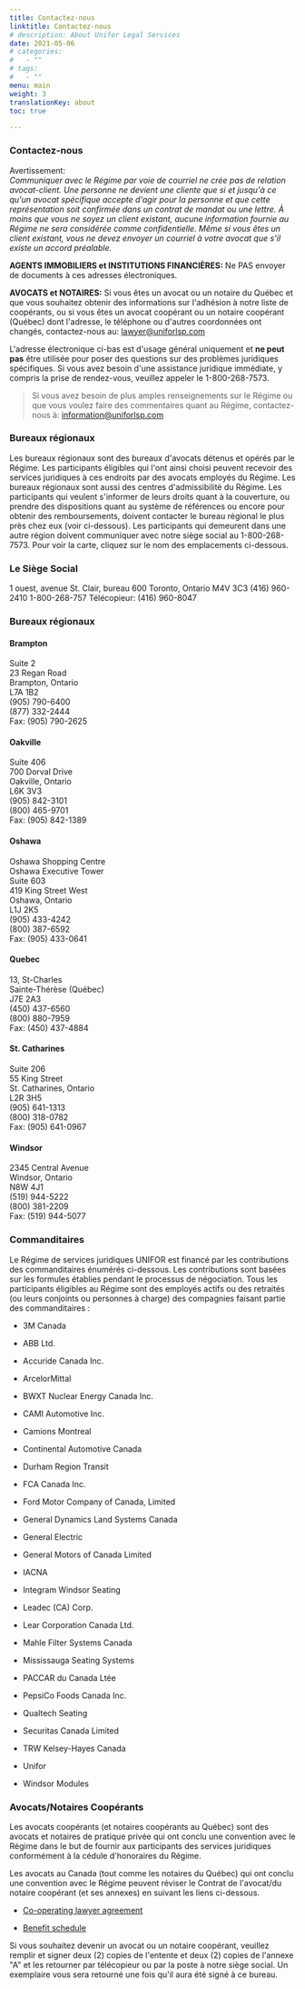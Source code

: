 ```yaml
---
title: Contactez-nous
linktitle: Contactez-nous
# description: About Unifor Legal Services 
date: 2021-05-06
# categories:
#   - ""
# tags:
#   - ""
menu: main
weight: 3
translationKey: about
toc: true

---
```


### Contactez-nous

Avertissement:  
*Communiquer avec le Régime par voie de courriel ne crée pas de relation avocat-client. Une personne ne devient une cliente que si et jusqu'à ce qu'un avocat spécifique accepte d'agir pour la personne et que cette représentation soit confirmée dans un contrat de mandat ou une lettre. À moins que vous ne soyez un client existant, aucune information fournie au Régime ne sera considérée comme confidentielle. Même si vous êtes un client existant, vous ne devez envoyer un courriel à votre avocat que s'il existe un accord préalable.*

**AGENTS IMMOBILIERS et INSTITUTIONS FINANCIÈRES:**
Ne PAS envoyer de documents à ces adresses électroniques.

**AVOCATS et NOTAIRES:**
Si vous êtes un avocat ou un notaire du Québec et que vous souhaitez obtenir des informations sur l'adhésion à notre liste de coopérants, ou si vous êtes un avocat coopérant ou un notaire coopérant (Québec) dont l'adresse, le téléphone ou d'autres coordonnées ont changés, contactez-nous au: [lawyer@uniforlsp.com](mailto:lawyer@uniforlsp.com)  

L'adresse électronique ci-bas est d'usage général uniquement et **ne peut pas** être utilisée pour poser des questions sur des problèmes juridiques spécifiques. Si vous avez besoin d'une assistance juridique immédiate, y compris la prise de rendez-vous, veuillez appeler le 1-800-268-7573.

> Si vous avez besoin de plus amples renseignements sur le Régime ou que vous voulez faire des commentaires quant au Régime, contactez-nous à: [information@uniforlsp.com](mailto:information@uniforlsp.com)  
 

### Bureaux régionaux

Les bureaux régionaux sont des bureaux d'avocats détenus et opérés par le Régime. Les participants éligibles qui l'ont ainsi choisi peuvent recevoir des services juridiques à ces endroits par des avocats employés du Régime. Les bureaux régionaux sont aussi des centres d'admissibilité du Régime. Les participants qui veulent s'informer de leurs droits quant à la couverture, ou prendre des dispositions quant au système de références ou encore pour obtenir des remboursements, doivent contacter le bureau régional le plus près chez eux (voir ci-dessous). Les participants qui demeurent dans une autre région doivent communiquer avec notre siège social au 1-800-268-7573. Pour voir la carte, cliquez sur le nom des emplacements ci-dessous.

### Le Siège Social  
1 ouest, avenue St. Clair, bureau 600
Toronto, Ontario M4V 3C3
(416) 960-2410
1-800-268-757
Télécopieur: (416) 960-8047

### Bureaux régionaux

#### Brampton 
Suite 2  
23 Regan Road  
Brampton, Ontario  
L7A 1B2  
(905) 790-6400  
(877) 332-2444  
Fax: (905) 790-2625  

#### Oakville   
Suite 406  
700 Dorval Drive  
Oakville, Ontario  
L6K 3V3  
(905) 842-3101  
(800) 465-9701  
Fax: (905) 842-1389  

#### Oshawa 
Oshawa Shopping Centre  
Oshawa Executive Tower  
Suite 603  
419 King Street West  
Oshawa, Ontario  
L1J 2K5  
(905) 433-4242  
(800) 387-6592  
Fax: (905) 433-0641  

#### Quebec   
13, St-Charles  
Sainte-Thérèse (Québec)  
J7E 2A3  
(450) 437-6560  
(800) 880-7959  
Fax: (450) 437-4884  

#### St. Catharines 
Suite 206  
55 King Street  
St. Catharines, Ontario  
L2R 3H5  
(905) 641-1313  
(800) 318-0782  
Fax: (905) 641-0967  

#### Windsor 
2345 Central Avenue  
Windsor, Ontario  
N8W 4J1  
(519) 944-5222  
(800) 381-2209  
Fax: (519) 944-5077  

### Commanditaires

Le Régime de services juridiques UNIFOR est financé par les contributions des commanditaires énumérés ci-dessous. Les contributions sont basées sur les formules établies pendant le processus de négociation. Tous les participants éligibles au Régime sont des employés actifs ou des retraités (ou leurs conjoints ou personnes à charge) des compagnies faisant partie des commanditaires :  

- 3M Canada  

- ABB Ltd.  

- Accuride Canada Inc.  

- ArcelorMittal  

- BWXT Nuclear Energy Canada Inc.  

- CAMI Automotive Inc.  

- Camions Montreal  

- Continental Automotive Canada  

- Durham Region Transit  

- FCA Canada Inc.  

- Ford Motor Company of Canada, Limited  

- General Dynamics Land Systems Canada  

- General Electric  

- General Motors of Canada Limited  

- IACNA  

- Integram Windsor Seating  

- Leadec (CA) Corp.  

- Lear Corporation Canada Ltd.  

- Mahle Filter Systems Canada  

- Mississauga Seating Systems  

- PACCAR du Canada Ltée  

- PepsiCo Foods Canada Inc.  

- Qualtech Seating  

- Securitas Canada Limited  

- TRW Kelsey-Hayes Canada  

- Unifor  

- Windsor Modules   

### Avocats/Notaires Coopérants

Les avocats coopérants (et notaires coopérants au Québec) sont des avocats et notaires de pratique privée qui ont conclu une convention avec le Régime dans le but de fournir aux participants des services juridiques conformément à la cédule d'honoraires du Régime.

Les avocats au Canada (tout comme les notaires du Québec) qui ont conclu une convention avec le Régime peuvent réviser le Contrat de l'avocat/du notaire coopérant (et ses annexes) en suivant les liens ci-dessous.  

- [Co-operating lawyer agreement](/pdf/Co-operating_Lawyer_Agreement-en.pdf)

- [Benefit schedule](/pdf/Benefit_schedule-en.pdf)

Si vous souhaitez devenir un avocat ou un notaire coopérant, veuillez remplir et signer deux (2) copies de l'entente et deux (2) copies de l'annexe "A" et les retourner par télécopieur ou par la poste à notre siège social. Un exemplaire vous sera retourné une fois qu'il aura été signé à ce bureau.  

<!--### Endorsements

These comments are verbatim. If you would like to submit your own comments, please contact us.  
Here's what our Plan Participants are saying...

- We were very satisfied with the service we received from Unifor Legal Services. Everyone we dealt with was helpful, professional and informative. Also, considering the current climate we are in of COVID 19, all precautions were taken and our transaction went through on time as planned. Thank you very much. William Clark (Real Estate - Oshawa)

- We were very impressed by the service we received from the staff at Elliott Law - from the clerical to the lawyers, they were all very friendly and helpful. We would definitely recommend them to everyone. 10 out of 10. Kimberly Elliott and Kady were wonderful. (Real Estate - London)

- I'm glad we were able to use this law office, as it was comforting to have such a competent and caring team on our side at this stressful time moving to a new area. Peter Kazman (Real Estate - Oakville)

- Mr. James McGrath and his staff were very kind and understanding since I had to sign so many papers. My eldest son was there to guide me also since I am now 82 years old. Thank you for hiring Mr. McGrath to help me with so many things. (Real Estate - Cobourg)

- Mr. Stephen Osborne and the entire staff are all very courteous, friendly and professional! You have a great group of people working in the St. Catharines office!!! (Civil Litigation - St. Catharines)

- I was very pleased with the services Paul Steckley provided. I told him he will have my business in the future. He went above and beyond during COVID to help me. His staff was amazing. (Family - Mississauga)

- Working with Janice Carswell through the process of closing on our condo was a great pleasure. She was more than helpful in answering our questions (without hesitation) and helped in relieving our stress level. Very personable, courteous and efficient. William Clark (Real Estate - Oshawa)

- Mr. Mathieu Quesnel went out of his way to complete our home transaction. We were driving across the country when an issue arose. He was on vacation, but still made himself available for us. (Real Estate - Casselman)

- My lawyer and staff went beyond helping me settle my brother's and mother's estate. I'm grateful for their compassion and understanding with my loss. Thank you. Ronald Reaume (Wills & Estates - Windsor)

- Both on a personal and social level, I believe he is the best lawyer I have ever met. Alain Turgeon (Family - St. Eustache, QC) (Note: This has been translated from French to English.)

- Peter Kazman made you very comfortable and you feel as if you knew him for a long time, even though it was the first time you met him. (Family - Oakville)

- I felt that everyone treated me with respect and consideration. My case is not over yet. I was contacted quickly and gratefully at every question. I would refer Kathleen Howes or staff for excellence. Thank you. (Consumer/Debtor - Metro)

- Everyone we dealt with was very informative. They all went "over and above". Very pleased. (Real Estate - Oakville)

- Allyce Mutungi and her staff were very professional in their legal services provided to me over the past 10 years. I would highly recommend her to anyone requiring any of the legal services she provides. (Family - Oshawa)

- Wonderful lawyer... would use her in any situation that came up. Mylene Judith Vicki Charest (Real Estate - Hawkesbury)

- The work and interaction with Sharon Lees was very professional and she made our interaction with Unifor great. William Clark (Estates - Oshawa)

- Program is terrific as an employee going through a rough chapter in my life. So thankful. (Family, Co-operating Lawyer - Windsor)

- It was a pleasure working with all the staff at Unifor. Jonathan Dick was our lawyer and we were very pleased and will ask for him again. (Real Estate - St. Catharines)

- Terrific group, very professional! Ennio Micacchi (Real Estate - Woodstock)

- I was very impressed when I received a call from my lawyer directly when my case was coming to a close and told me what I could do next, and delivered my documents to my house as I couldn't find time to come in. Arche Palinka (Administrative Law - Oshawa)
-->  
